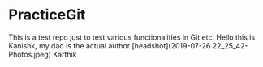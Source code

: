 # PracticeGit
This is a test repo just to test various functionalities in Git etc.
Hello this is Kanishk, my dad is the actual author
[headshot](2019-07-26 22_25_42-Photos.jpeg)
Karthik
